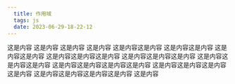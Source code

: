 ```yaml
---
  title: 作用域
  tags: js
  date: 2023-06-29-18-22-12
---
```

  
这是内容
这是内容
这是内容
这是内容
这是内容这是内容
这是内容这是内容
这是内容这是内容
这是内容这是内容这是内容
这是内容这是内容这是内容
这是内容这是内容这是内容
这是内容这是内容这是内容这是内容
这是内容这是内容这是内容这是内容
这是内容这是内容这是内容这是内容
这是内容